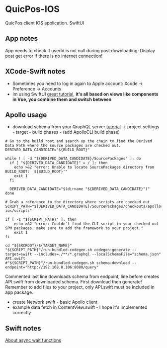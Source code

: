 # QuicPos-IOS
QuicPos client IOS application. SwiftUI

## App notes
App needs to check if userId is not null during post downloading. Display post get error if there is no internet connection!

## XCode-Swift notes
- Sometimes you need to log in again to Apple account: Xcode -> Preference -> Accounts
- Im using SwiftUI [great tutorial](https://developer.apple.com/tutorials/swiftui/composing-complex-interfaces), **it's all based on views like components in Vue, you combine them and switch between**

## Apollo usage
- download schema from your QraphQL server [tutorial](https://www.apollographql.com/docs/ios/tutorial/tutorial-obtain-schema/) -> project settings - target - build phases - (add ApolloCLI build phase)
```
# Go to the build root and search up the chain to find the Derived Data Path where the source packages are checked out.
DERIVED_DATA_CANDIDATE="${BUILD_ROOT}"

while ! [ -d "${DERIVED_DATA_CANDIDATE}/SourcePackages" ]; do
  if [ "${DERIVED_DATA_CANDIDATE}" = / ]; then
    echo >&2 "error: Unable to locate SourcePackages directory from BUILD_ROOT: '${BUILD_ROOT}'"
    exit 1
  fi

  DERIVED_DATA_CANDIDATE="$(dirname "${DERIVED_DATA_CANDIDATE}")"
done

# Grab a reference to the directory where scripts are checked out
SCRIPT_PATH="${DERIVED_DATA_CANDIDATE}/SourcePackages/checkouts/apollo-ios/scripts"

if [ -z "${SCRIPT_PATH}" ]; then
    echo >&2 "error: Couldn't find the CLI script in your checked out SPM packages; make sure to add the framework to your project."
    exit 1
fi

cd "${SRCROOT}/${TARGET_NAME}"
"${SCRIPT_PATH}"/run-bundled-codegen.sh codegen:generate --target=swift --includes=./**/*.graphql --localSchemaFile="schema.json" API.swift
#"${SCRIPT_PATH}"/run-bundled-codegen.sh schema:download --endpoint="http://192.168.8.106:8080/query"
```
Commented last line downloads schema from endpoint, line before creates API.swift from downloaded schema. First download then generate! Remember to add files to your project, only API.swift must be included in app package.
- create Network.swift - basic Apollo client
- example data fetch in ContentView.swift - I hope it's implemented correctly

## Swift notes
[About async wait functions](https://stackoverflow.com/questions/42484281/waiting-until-the-task-finishes/42484670)

